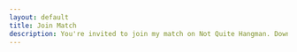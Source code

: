 ```yaml
---
layout: default
title: Join Match
description: You're invited to join my match on Not Quite Hangman. Download the App. It's free and small.
---
```


